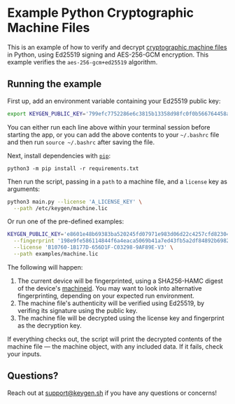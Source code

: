 # Example Python Cryptographic Machine Files

This is an example of how to verify and decrypt [cryptographic machine files](https://keygen.sh/docs/api/cryptography/#cryptographic-lic)
in Python, using Ed25519 signing and AES-256-GCM encryption. This example
verifies the `aes-256-gcm+ed25519` algorithm.

## Running the example

First up, add an environment variable containing your Ed25519 public key:
```bash
export KEYGEN_PUBLIC_KEY='799efc7752286e6c3815b13358d98fc0f0b566764458adcb48f1be2c10a55906'
```

You can either run each line above within your terminal session before
starting the app, or you can add the above contents to your `~/.bashrc`
file and then run `source ~/.bashrc` after saving the file.

Next, install dependencies with [`pip`](https://packaging.python.org/):

```
python3 -m pip install -r requirements.txt
```

Then run the script, passing in a `path` to a machine file, and a `license`
key as arguments:

```bash
python3 main.py --license 'A_LICENSE_KEY' \
  --path /etc/keygen/machine.lic
```

Or run one of the pre-defined examples:

```bash
KEYGEN_PUBLIC_KEY='e8601e48b69383ba520245fd07971e983d06d22c4257cfd82304601479cee788' python3 main.py \
  --fingerprint '198e9fe586114844f6a4eaca5069b41a7ed43fb5a2df84892b69826d64573e39' \
  --license 'B10760-1B177D-656D1F-C03298-9AF89E-V3' \
  --path examples/machine.lic
```

The following will happen:

1. The current device will be fingerprinted, using a SHA256-HAMC digest of the
   device's [machineid](https://github.com/keygen-sh/py-machineid). You may
   want to look into alternative fingerprinting, depending on your expected
   run environment.
1. The machine file's authenticity will be verified using Ed25519, by verifing
   its signature using the public key.
1. The machine file will be decrypted using the license key and fingerprint
   as the decryption key.

If everything checks out, the script will print the decrypted contents of
the machine file — the machine object, with any included data. If it
fails, check your inputs.

## Questions?

Reach out at [support@keygen.sh](mailto:support@keygen.sh) if you have any
questions or concerns!
